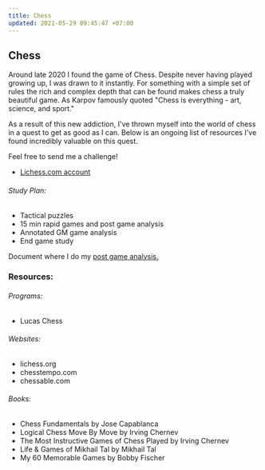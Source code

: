 ```yaml
---
title: Chess
updated: 2021-05-29 09:45:47 +07:00
---
```

## Chess

Around late 2020 I found the game of Chess. Despite never having played growing up, I was drawn to it instantly. For something with a simple set of rules the rich and complex depth that can be found makes chess a truly beautiful game. As Karpov famously quoted "Chess is everything - art, science, and sport."

As a result of this new addiction, I've thrown myself into the world of chess in a quest to get as good as I can. Below is an ongoing list of resources I've found incredibly valuable on this quest.

Feel free to send me a challenge!
- [Lichess.com account](https://lichess.org/@/lukemalone)

###### Study Plan:
- Tactical puzzles
- 15 min rapid games and post game analysis
- Annotated GM game analysis
- End game study

Document where I do my [post game analysis.](https://docs.google.com/document/d/1AwPI6PoM04HRThfN_UvhOmwmpRP8VPj52tfRr1SD2LU/edit?usp=sharing)

### Resources:

###### Programs:
- Lucas Chess

###### Websites:
- lichess.org
- chesstempo.com
- chessable.com

###### Books:
- Chess Fundamentals by Jose Capablanca
- Logical Chess Move By Move by Irving Chernev
- The Most Instructive Games of Chess Played by Irving Chernev
- Life & Games of Mikhail Tal by Mikhail Tal
- My 60 Memorable Games by Bobby Fischer
